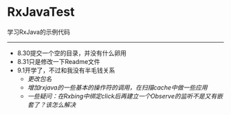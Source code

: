 # RxJavaTest
学习RxJava的示例代码
***
* 8.30提交一个空的目录，并没有什么卵用
* 8.31只是修改一下Readme文件
* 9.1开学了，不过和我没有半毛钱关系
	* *更改包名*
	* *增加rxjava的一些基本的操作符的调用，在扫描cache中做一些应用*
	* *一些疑问：在Rxbing中绑定click后再建立一个Observe的监听不是又有嵌套了？该怎么解决*